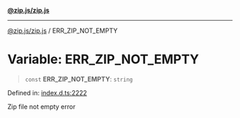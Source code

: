 [**@zip.js/zip.js**](../README.md)

***

[@zip.js/zip.js](../globals.md) / ERR\_ZIP\_NOT\_EMPTY

# Variable: ERR\_ZIP\_NOT\_EMPTY

> `const` **ERR\_ZIP\_NOT\_EMPTY**: `string`

Defined in: [index.d.ts:2222](https://github.com/gildas-lormeau/zip.js/blob/3fe977a027ef9183833f51be22c11dda80bcb12f/index.d.ts#L2222)

Zip file not empty error
